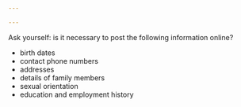 ```yaml
---

---
```


Ask yourself: is it necessary to post the following information online?

 - birth dates
 - contact phone numbers
 - addresses
 - details of family members
 - sexual orientation
 - education and employment history